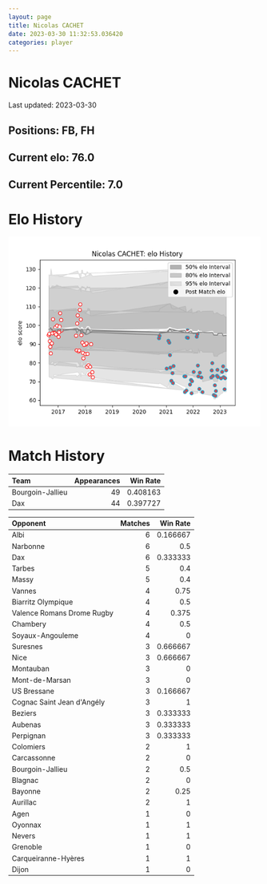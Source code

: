 ```yaml
---  
layout: page  
title: Nicolas CACHET  
date: 2023-03-30 11:32:53.036420  
categories: player  
---
```

# Nicolas CACHET


Last updated: 2023-03-30
## Positions: FB, FH

## Current elo: 76.0

## Current Percentile: 7.0

# Elo History


![elo history](history_NicolasCACHET.png)
# Match History


| Team             |   Appearances |   Win Rate |
|:-----------------|--------------:|-----------:|
| Bourgoin-Jallieu |            49 |   0.408163 |
| Dax              |            44 |   0.397727 |

| Opponent                   |   Matches |   Win Rate |
|:---------------------------|----------:|-----------:|
| Albi                       |         6 |   0.166667 |
| Narbonne                   |         6 |   0.5      |
| Dax                        |         6 |   0.333333 |
| Tarbes                     |         5 |   0.4      |
| Massy                      |         5 |   0.4      |
| Vannes                     |         4 |   0.75     |
| Biarritz Olympique         |         4 |   0.5      |
| Valence Romans Drome Rugby |         4 |   0.375    |
| Chambery                   |         4 |   0.5      |
| Soyaux-Angouleme           |         4 |   0        |
| Suresnes                   |         3 |   0.666667 |
| Nice                       |         3 |   0.666667 |
| Montauban                  |         3 |   0        |
| Mont-de-Marsan             |         3 |   0        |
| US Bressane                |         3 |   0.166667 |
| Cognac Saint Jean d'Angély |         3 |   1        |
| Beziers                    |         3 |   0.333333 |
| Aubenas                    |         3 |   0.333333 |
| Perpignan                  |         3 |   0.333333 |
| Colomiers                  |         2 |   1        |
| Carcassonne                |         2 |   0        |
| Bourgoin-Jallieu           |         2 |   0.5      |
| Blagnac                    |         2 |   0        |
| Bayonne                    |         2 |   0.25     |
| Aurillac                   |         2 |   1        |
| Agen                       |         1 |   0        |
| Oyonnax                    |         1 |   1        |
| Nevers                     |         1 |   1        |
| Grenoble                   |         1 |   0        |
| Carqueiranne-Hyères        |         1 |   1        |
| Dijon                      |         1 |   0        |